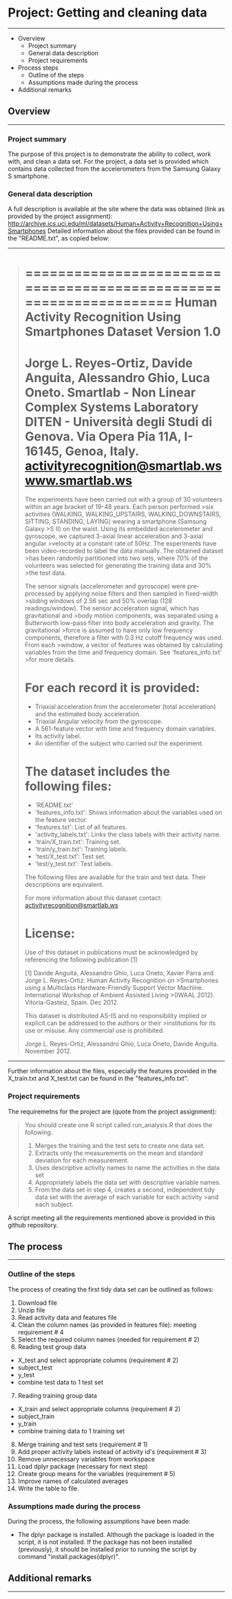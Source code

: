 # Project: Getting and cleaning data
***
* Overview
  + Project summary
  + General data description
  + Project requirements
* Process steps
  + Outline of the steps
  + Assumptions made during the process
* Additional remarks


## Overview
***
### Project summary
The purpose of this project is to demonstrate the ability to collect, work with, and clean a data set.
For the project, a data set is provided which contains data collected from the accelerometers from the Samsung
Galaxy S smartphone.

### General data description
A full description is available at the site where the data was obtained (link as provided by the project assignment):
http://archive.ics.uci.edu/ml/datasets/Human+Activity+Recognition+Using+Smartphones
Detailed information about the files provided can be found in the "README.txt", as copied below:

***
>==================================================================
>Human Activity Recognition Using Smartphones Dataset
>Version 1.0
>==================================================================
>Jorge L. Reyes-Ortiz, Davide Anguita, Alessandro Ghio, Luca Oneto.
>Smartlab - Non Linear Complex Systems Laboratory
>DITEN - Università degli Studi di Genova.
>Via Opera Pia 11A, I-16145, Genoa, Italy.
>activityrecognition@smartlab.ws
>www.smartlab.ws
>==================================================================
>
>The experiments have been carried out with a group of 30 volunteers within an age bracket of 19-48 years. Each person performed >six activities (WALKING, WALKING_UPSTAIRS, WALKING_DOWNSTAIRS, SITTING, STANDING, LAYING) wearing a smartphone (Samsung Galaxy >S II) on the waist. Using its embedded accelerometer and gyroscope, we captured 3-axial linear acceleration and 3-axial angular >velocity at a constant rate of 50Hz. The experiments have been video-recorded to label the data manually. The obtained dataset >has been randomly partitioned into two sets, where 70% of the volunteers was selected for generating the training data and 30% >the test data.
>
>The sensor signals (accelerometer and gyroscope) were pre-processed by applying noise filters and then sampled in fixed-width >sliding windows of 2.56 sec and 50% overlap (128 readings/window). The sensor acceleration signal, which has gravitational and >body motion components, was separated using a Butterworth low-pass filter into body acceleration and gravity. The gravitational >force is assumed to have only low frequency components, therefore a filter with 0.3 Hz cutoff frequency was used. From each >window, a vector of features was obtained by calculating variables from the time and frequency domain. See 'features_info.txt' >for more details. 
>
>For each record it is provided:
>======================================
>
>- Triaxial acceleration from the accelerometer (total acceleration) and the estimated body acceleration.
>- Triaxial Angular velocity from the gyroscope. 
>- A 561-feature vector with time and frequency domain variables. 
>- Its activity label. 
>- An identifier of the subject who carried out the experiment.
>
>The dataset includes the following files:
>=========================================
>
>- 'README.txt'
>- 'features_info.txt': Shows information about the variables used on the feature vector.
>- 'features.txt': List of all features.
>- 'activity_labels.txt': Links the class labels with their activity name.
>- 'train/X_train.txt': Training set.
>- 'train/y_train.txt': Training labels.
>- 'test/X_test.txt': Test set.
>- 'test/y_test.txt': Test labels.
>
>The following files are available for the train and test data. Their descriptions are equivalent. 
>
>For more information about this dataset contact: activityrecognition@smartlab.ws
>
>License:
>========
>Use of this dataset in publications must be acknowledged by referencing the following publication [1] 
>
>[1] Davide Anguita, Alessandro Ghio, Luca Oneto, Xavier Parra and Jorge L. Reyes-Ortiz. Human Activity Recognition on >Smartphones using a Multiclass Hardware-Friendly Support Vector Machine. International Workshop of Ambient Assisted Living >(IWAAL 2012). Vitoria-Gasteiz, Spain. Dec 2012
>
>This dataset is distributed AS-IS and no responsibility implied or explicit can be addressed to the authors or their >institutions for its use or misuse. Any commercial use is prohibited.
>
>Jorge L. Reyes-Ortiz, Alessandro Ghio, Luca Oneto, Davide Anguita. November 2012.

***
Further information about the files, especially the features provided in the X_train.txt and X_test.txt can be found in the "features_info.txt".

### Project requirements
The requiremetns for the project are (quote from the project assignment):

>You should create one R script called run_analysis.R that does the following.
>1. Merges the training and the test sets to create one data set.
>2. Extracts only the measurements on the mean and standard deviation for each measurement.
>3. Uses descriptive activity names to name the activities in the data set
>4. Appropriately labels the data set with descriptive variable names.
>5. From the data set in step 4, creates a second, independent tidy data set with the average of each variable for each activity >and each subject.

A script meeting all the requirements mentioned above is provided in this github repository.

## The process
***
### Outline of the steps
The process of creating the first tidy data set can be outlined as follows:
1. Download file
2. Unzip file
3. Read activity data and features file
4. Clean the column names (as provided in features file): meeting requirement # 4
5. Select the required column names (needed for requirement # 2)
6. Reading test group data
  + X_test and select appropriate columns (requirement # 2)
  + subject_test
  + y_test
  + combine test data to 1 test set
7. Reading training group data
  + X_train and select appropriate columns (requirement # 2)
  + subject_train
  + y_train
  + combine training data to 1 training set
8. Merge training and test sets (requirement # 1)
9. Add proper activity labels instead of activity id's (requirement # 3)
10. Remove unnecessary variables from workspace
11. Load dplyr package (necessary for next step)
12. Create group means for the variables (requirement # 5)
13. Improve names of calculated averages
14. Write the table to file.

###  Assumptions made during the process
During the process, the following assumptions have been made:
* The dplyr package is installed. Although the package is loaded in the script, it is not installed. If the package has not been installed (previously), it should be installed prior to running the script by command "install.packages(dplyr)".


## Additional remarks
***
